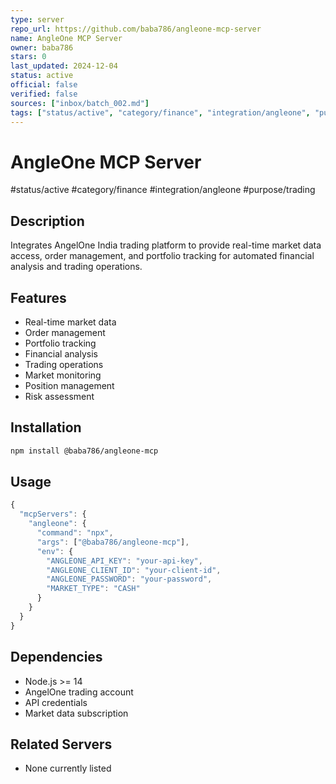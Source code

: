```yaml
---
type: server
repo_url: https://github.com/baba786/angleone-mcp-server
name: AngleOne MCP Server
owner: baba786
stars: 0
last_updated: 2024-12-04
status: active
official: false
verified: false
sources: ["inbox/batch_002.md"]
tags: ["status/active", "category/finance", "integration/angleone", "purpose/trading"]
---
```


# AngleOne MCP Server

#status/active #category/finance #integration/angleone #purpose/trading

## Description

Integrates AngelOne India trading platform to provide real-time market data access, order management, and portfolio tracking for automated financial analysis and trading operations.

## Features

- Real-time market data
- Order management
- Portfolio tracking
- Financial analysis
- Trading operations
- Market monitoring
- Position management
- Risk assessment

## Installation

```bash
npm install @baba786/angleone-mcp
```

## Usage

```javascript
{
  "mcpServers": {
    "angleone": {
      "command": "npx",
      "args": ["@baba786/angleone-mcp"],
      "env": {
        "ANGLEONE_API_KEY": "your-api-key",
        "ANGLEONE_CLIENT_ID": "your-client-id",
        "ANGLEONE_PASSWORD": "your-password",
        "MARKET_TYPE": "CASH"
      }
    }
  }
}
```

## Dependencies

- Node.js >= 14
- AngelOne trading account
- API credentials
- Market data subscription

## Related Servers

- None currently listed